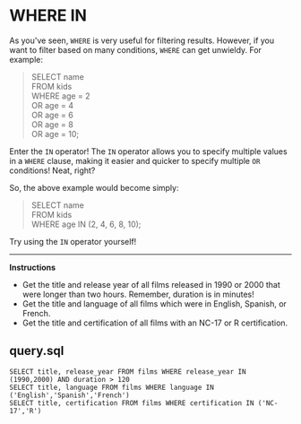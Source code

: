 # WHERE IN

As you've seen, `WHERE` is very useful for filtering results. However, if you want to filter based on many conditions, `WHERE` can get unwieldy. For example:

> SELECT name\
> FROM kids\
> WHERE age = 2\
> OR age = 4\
> OR age = 6\
> OR age = 8\
> OR age = 10;

Enter the `IN` operator! The `IN` operator allows you to specify multiple values in a `WHERE` clause, making it easier and quicker to specify multiple `OR` conditions! Neat, right?

So, the above example would become simply:

> SELECT name\
> FROM kids\
> WHERE age IN (2, 4, 6, 8, 10);

Try using the `IN` operator yourself!

<hr>

**Instructions**
* Get the title and release year of all films released in 1990 or 2000 that were longer than two hours. Remember, duration is in minutes!
* Get the title and language of all films which were in English, Spanish, or French.
* Get the title and certification of all films with an NC-17 or R certification.

## query.sql
```
SELECT title, release_year FROM films WHERE release_year IN (1990,2000) AND duration > 120
SELECT title, language FROM films WHERE language IN ('English','Spanish','French')
SELECT title, certification FROM films WHERE certification IN ('NC-17','R')
```